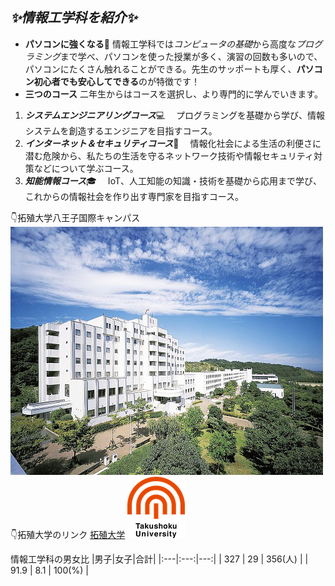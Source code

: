 ## *:sparkles:情報工学科を紹介:sparkles:*
-  **パソコンに強くなる:muscle:**
情報工学科では*コンピュータの基礎*から高度な*プログラミング*まで学べ、パソコンを使った授業が多く、演習の回数も多いので、パソコンにたくさん触れることができる。先生のサッポートも厚く、**パソコン初心者でも安心してできる**のが特徴です！
-  **三つのコース**
二年生からはコースを選択し、より専門的に学んでいきます。
  1. ***システムエンジニアリングコース***:computer:
　プログラミングを基礎から学び、情報システムを創造するエンジニアを目指すコース。
  1. ***インターネット＆セキュリティコース***:closed_lock_with_key:
　情報化社会による生活の利便さに潜む危険から、私たちの生活を守るネットワーク技術や情報セキュリティ対策などについて学ぶコース。
  1. ***知能情報コース***:mortar_board:
　IoT、人工知能の知識・技術を基礎から応用まで学び、これからの情報社会を作り出す専門家を目指すコース。

:point_down:拓殖大学八王子国際キャンパス
![Takushoku University](hachioji.jpg "八王子国際キャンパス")
:point_down:拓殖大学のリンク
[拓殖大学](http://www.takushoku-u.ac.jp "Takushoku University")
![Takushoku University Logo](logo.png)

情報工学科の男女比
|男子|女子|合計|
|:---|:---:|---:|
| 327 | 29 | 356(人)  |
| 91.9 | 8.1 | 100(%)  |


